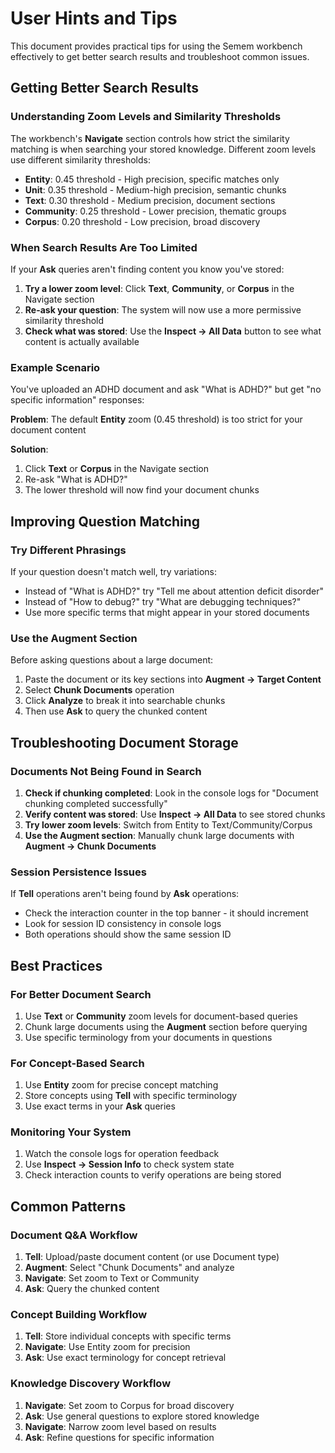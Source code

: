 # User Hints and Tips

This document provides practical tips for using the Semem workbench effectively to get better search results and troubleshoot common issues.

## Getting Better Search Results

### Understanding Zoom Levels and Similarity Thresholds

The workbench's **Navigate** section controls how strict the similarity matching is when searching your stored knowledge. Different zoom levels use different similarity thresholds:

- **Entity**: 0.45 threshold - High precision, specific matches only
- **Unit**: 0.35 threshold - Medium-high precision, semantic chunks
- **Text**: 0.30 threshold - Medium precision, document sections
- **Community**: 0.25 threshold - Lower precision, thematic groups
- **Corpus**: 0.20 threshold - Low precision, broad discovery

### When Search Results Are Too Limited

If your **Ask** queries aren't finding content you know you've stored:

1. **Try a lower zoom level**: Click **Text**, **Community**, or **Corpus** in the Navigate section
2. **Re-ask your question**: The system will now use a more permissive similarity threshold
3. **Check what was stored**: Use the **Inspect → All Data** button to see what content is actually available

### Example Scenario

You've uploaded an ADHD document and ask "What is ADHD?" but get "no specific information" responses:

**Problem**: The default **Entity** zoom (0.45 threshold) is too strict for your document content

**Solution**: 
1. Click **Text** or **Corpus** in the Navigate section
2. Re-ask "What is ADHD?"
3. The lower threshold will now find your document chunks

## Improving Question Matching

### Try Different Phrasings

If your question doesn't match well, try variations:
- Instead of "What is ADHD?" try "Tell me about attention deficit disorder"
- Instead of "How to debug?" try "What are debugging techniques?"
- Use more specific terms that might appear in your stored documents

### Use the Augment Section

Before asking questions about a large document:
1. Paste the document or its key sections into **Augment → Target Content**
2. Select **Chunk Documents** operation
3. Click **Analyze** to break it into searchable chunks
4. Then use **Ask** to query the chunked content

## Troubleshooting Document Storage

### Documents Not Being Found in Search

1. **Check if chunking completed**: Look in the console logs for "Document chunking completed successfully"
2. **Verify content was stored**: Use **Inspect → All Data** to see stored chunks
3. **Try lower zoom levels**: Switch from Entity to Text/Community/Corpus
4. **Use the Augment section**: Manually chunk large documents with **Augment → Chunk Documents**

### Session Persistence Issues

If **Tell** operations aren't being found by **Ask** operations:
- Check the interaction counter in the top banner - it should increment
- Look for session ID consistency in console logs
- Both operations should show the same session ID

## Best Practices

### For Better Document Search
1. Use **Text** or **Community** zoom levels for document-based queries
2. Chunk large documents using the **Augment** section before querying
3. Use specific terminology from your documents in questions

### For Concept-Based Search
1. Use **Entity** zoom for precise concept matching
2. Store concepts using **Tell** with specific terminology
3. Use exact terms in your **Ask** queries

### Monitoring Your System
1. Watch the console logs for operation feedback
2. Use **Inspect → Session Info** to check system state
3. Check interaction counts to verify operations are being stored

## Common Patterns

### Document Q&A Workflow
1. **Tell**: Upload/paste document content (or use Document type)
2. **Augment**: Select "Chunk Documents" and analyze
3. **Navigate**: Set zoom to Text or Community
4. **Ask**: Query the chunked content

### Concept Building Workflow  
1. **Tell**: Store individual concepts with specific terms
2. **Navigate**: Use Entity zoom for precision
3. **Ask**: Use exact terminology for concept retrieval

### Knowledge Discovery Workflow
1. **Navigate**: Set zoom to Corpus for broad discovery
2. **Ask**: Use general questions to explore stored knowledge
3. **Navigate**: Narrow zoom level based on results
4. **Ask**: Refine questions for specific information